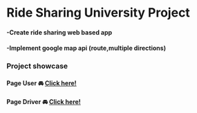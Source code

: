 # Ride Sharing University Project
#### -Create ride sharing web based app
#### -Implement google map api (route,multiple directions)

### Project showcase 
#### Page User 🚘 [Click here!](https://drive.google.com/file/d/1gKLieiEtz3wy_NDxGkEYMRUOLcI4Lgbs/view?usp=share_link)
#### Page Driver  🚘 [Click here!](https://drive.google.com/file/d/1cbl82rF4mtJvo6KImUIRyU60L0yDNeKY/view?usp=share_link)


